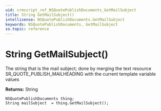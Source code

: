 ```yaml
---
uid: crmscript_ref_NSQuotePublishDocuments_GetMailSubject
title: String GetMailSubject()
intellisense: NSQuotePublishDocuments.GetMailSubject
keywords: NSQuotePublishDocuments, GetMailSubject
so.topic: reference
---
```


# String GetMailSubject()

The string that is the mail subject; done by merging the text resource SR_QUOTE_PUBLISH_MAILHEADING with the current template variable values

**Returns:** String

```crmscript
NSQuotePublishDocuments thing;
String mailSubject  = thing.GetMailSubject();
```

